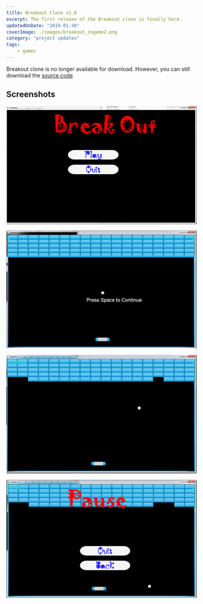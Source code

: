 ```yaml
---
title: Breakout Clone v1.0
excerpt: The first release of the Breakout clone is finally here.
updatedOnDate: "2019-01-30"
coverImage: ./images/breakout_ingame2.png
category: "project updates"
tags:
    - games
---
```


Breakout clone is no longer available for download.
However, you can still download the [source code](https://github.com/AnkurSheel/Breakout)

## Screenshots

![Title Screen](./images/breakout_title.png)

![In Game Screen #1](./images/breakout_ingame1.png)

![In Game Screen #2](./images/breakout_ingame2.png)

![Pause Screen](./images/breakout_pause.png)
